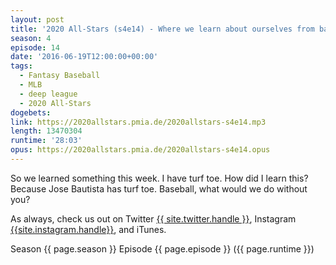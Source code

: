 ```yaml
---
layout: post
title: '2020 All-Stars (s4e14) - Where we learn about ourselves from baseball...'
season: 4
episode: 14
date: '2016-06-19T12:00:00+00:00'
tags:
  - Fantasy Baseball
  - MLB
  - deep league
  - 2020 All-Stars
dogebets:
link: https://2020allstars.pmia.de/2020allstars-s4e14.mp3
length: 13470304
runtime: '28:03'
opus: https://2020allstars.pmia.de/2020allstars-s4e14.opus
---
```

So we learned something this week.  I have turf toe.  How did I learn this?  Because Jose Bautista has turf toe.  Baseball, what would we do without you?  

As always, check us out on Twitter [{{ site.twitter.handle }}]({{site.twitter.url}}), Instagram [{{site.instagram.handle}}]({{site.instagram.url}}), and iTunes.  

Season {{ page.season }} Episode {{ page.episode }} ({{ page.runtime }})  